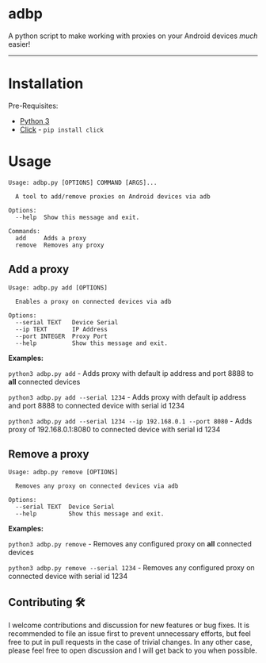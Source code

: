 # adbp
A python script to make working with proxies on your Android devices _much_ easier!

----

# Installation

Pre-Requisites:

*  [Python 3](https://www.python.org/downloads/)
*  [Click](https://click.palletsprojects.com/en/8.0.x/) - `pip install click`

# Usage


```
Usage: adbp.py [OPTIONS] COMMAND [ARGS]...

  A tool to add/remove proxies on Android devices via adb

Options:
  --help  Show this message and exit.

Commands:
  add     Adds a proxy
  remove  Removes any proxy
```

## Add a proxy

```
Usage: adbp.py add [OPTIONS]

  Enables a proxy on connected devices via adb

Options:
  --serial TEXT   Device Serial
  --ip TEXT       IP Address
  --port INTEGER  Proxy Port
  --help          Show this message and exit.
```

**Examples:**

`python3 adbp.py add` - Adds proxy with default ip address and port 8888 to **all** connected devices

`python3 adbp.py add --serial 1234` - Adds proxy with default ip address and port 8888 to connected device with serial id 1234

`python3 adbp.py add --serial 1234 --ip 192.168.0.1 --port 8080` - Adds proxy of 192.168.0.1:8080 to connected device with serial id 1234

## Remove a proxy

```
Usage: adbp.py remove [OPTIONS]

  Removes any proxy on connected devices via adb

Options:
  --serial TEXT  Device Serial
  --help         Show this message and exit.
```

**Examples:**

`python3 adbp.py remove` - Removes any configured proxy on **all** connected devices

`python3 adbp.py remove --serial 1234` - Removes any configured proxy on connected device with serial id 1234

## Contributing 🛠

I welcome contributions and discussion for new features or bug fixes. It is recommended to file an issue first to prevent unnecessary efforts, but feel free to put in pull requests in the case of trivial changes. In any other case, please feel free to open discussion and I will get back to you when possible.
